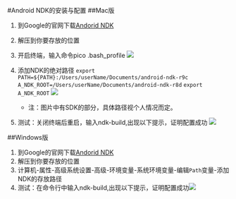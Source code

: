#Android NDK的安装与配置
##Mac版
1. 到Google的官网下载[Andorid NDK]("http://developer.android.com/tools/sdk/ndk/index.html")
2. 解压到你要存放的位置
3. 开启终端，输入命令pico .bash_profile
![](https://github.com/zt1991616/blog/raw/master/Image/14022001.png)
4. 添加NDK的绝对路径
`export PATH=${PATH}:/Users/userName/Documents/android-ndk-r9c`
`A_NDK_ROOT=/Users/userName/Documents/android-ndk-r8d`
`export A_NDK_ROOT`
![](https://github.com/zt1991616/blog/raw/master/Image/14022002.png)
    + 注：图片中有SDK的部分，具体路径视个人情况而定。

5. 测试：关闭终端后重启，输入ndk-build,出现以下提示，证明配置成功
![](https://github.com/zt1991616/blog/raw/master/Image/14022002.png)

##Windows版
1. 到Google的官网下载[Andorid NDK]("http://developer.android.com/tools/sdk/ndk/index.html")
2. 解压到你要存放的位置
3. 计算机-属性-高级系统设置-高级-环境变量-系统环境变量-编辑`Path`变量-添加NDK的存放路径
4. 测试：在命令行中输入ndk-build,出现以下提示，证明配置成功![](https://github.com/zt1991616/blog/raw/master/Image/14022005.png)